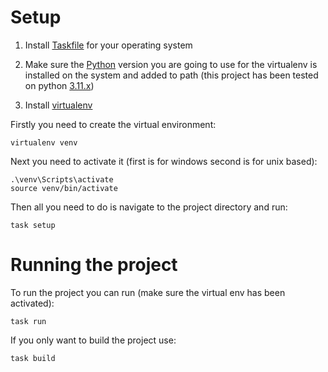 # Setup

1) Install [Taskfile](https://taskfile.dev/installation/) for your operating system

2) Make sure the [Python](https://www.python.org/downloads/) version you are going to use for the virtualenv is installed on the system and added to path (this project has been tested on python [3.11.x](https://www.python.org/downloads/release/python-3119/))

3) Install [virtualenv](https://virtualenv.pypa.io/en/latest/installation.html)

Firstly you need to create the virtual environment:

    virtualenv venv

Next you need to activate it (first is for windows second is for unix based):

    .\venv\Scripts\activate
    source venv/bin/activate

Then all you need to do is navigate to the project directory and run:

    task setup

# Running the project

To run the project you can run (make sure the virtual env has been activated):

    task run

If you only want to build the project use:

    task build
